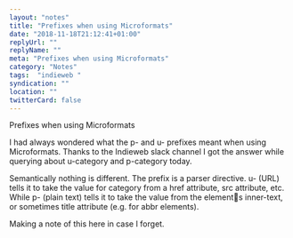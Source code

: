 ```yaml
---
layout: "notes"
title: "Prefixes when using Microformats"
date: "2018-11-18T21:12:41+01:00"
replyUrl: ""
replyName: ""
meta: "Prefixes when using Microformats"
category: "Notes"
tags:  "indieweb "
syndication: ""
location: ""
twitterCard: false
---
```

Prefixes when using Microformats

I had always wondered what the p- and u- prefixes meant when using Microformats. Thanks to the Indieweb slack channel I got the answer while querying about u-category and p-category today.

Semantically nothing is different. The prefix is a parser directive. u- (URL) tells it to take the value for category from a href attribute, src attribute, etc. While p- (plain text) tells it to take the value from the elements inner-text, or sometimes title attribute (e.g. for abbr elements).

Making a note of this here in case I forget.
